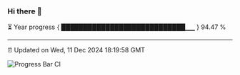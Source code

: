 ### Hi there 👋

⏳ Year progress { ████████████████████████████▁▁ } 94.47 %

---

⏰ Updated on Wed, 11 Dec 2024 18:19:58 GMT

![Progress Bar CI](https://github.com/liununu/liununu/workflows/Progress%20Bar%20CI/badge.svg)
